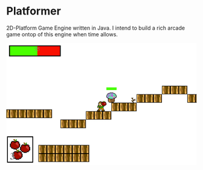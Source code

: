 # Platformer

2D-Platform Game Engine written in Java. I intend to build a rich arcade game ontop of this engine when time allows.

![screenshot]

[screenshot]: images/screenshot.jpg
